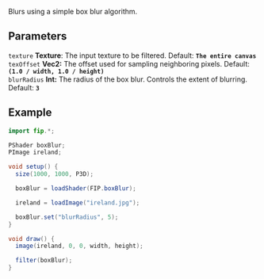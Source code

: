 Blurs using a simple box blur algorithm.

## Parameters
`texture` **Texture**: The input texture to be filtered. Default: **`The entire canvas`**
<br>
`texOffset` **Vec2:** The offset used for sampling neighboring pixels. Default: **`(1.0 / width, 1.0 / height)`**
<br>
`blurRadius` **Int:** The radius of the box blur. Controls the extent of blurring. Default: **`3`**

## Example
```java
import fip.*;

PShader boxBlur;
PImage ireland;

void setup() {
  size(1000, 1000, P3D);

  boxBlur = loadShader(FIP.boxBlur);

  ireland = loadImage("ireland.jpg");

  boxBlur.set("blurRadius", 5);
}

void draw() {
  image(ireland, 0, 0, width, height);

  filter(boxBlur);
}
```